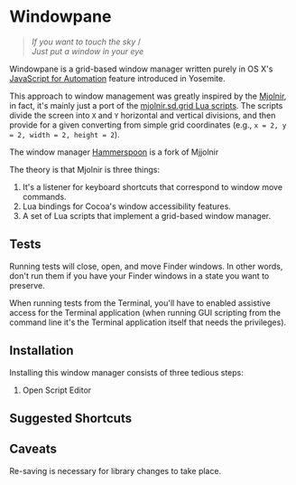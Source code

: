 # Windowpane

> *If you want to touch the sky* /<BR>
> *Just put a window in your eye*

Windowpane is a grid-based window manager written purely in OS X's [JavaScript for Automation](https://developer.apple.com/library/mac/releasenotes/InterapplicationCommunication/RN-JavaScriptForAutomation/Articles/OSX10-10.html#//apple_ref/doc/uid/TP40014508-CH109-SW1) feature introduced in Yosemite.

This approach to window management was greatly inspired by the [Mjolnir](https://github.com/sdegutis/mjolnir), in fact, it's mainly just a port of the [mjolnir.sd.grid Lua scripts](https://luarocks.org/modules/sdegutis/mjolnir.sd.grid). The scripts divide the screen into `X` and `Y` horizontal and vertical divisions, and then provide for a given converting from simple grid coordinates (e.g., `x = 2, y = 2, width = 2, height = 2`).

The window manager [Hammerspoon](http://www.hammerspoon.org/) is a fork of Mjjolnir

The theory is that Mjolnir is three things:

1. It's a listener for keyboard shortcuts that correspond to window move commands.
2. Lua bindings for Cocoa's window accessibility features.
3. A set of Lua scripts that implement a grid-based window manager.

## Tests

Running tests will close, open, and move Finder windows. In other words, don't run them if you have your Finder windows in a state you want to preserve.

When running tests from the Terminal, you'll have to enabled assistive access for the Terminal application (when running GUI scripting from the command line it's the Terminal application itself that needs the privileges).

## Installation

Installing this window manager consists of three tedious steps:

1. Open Script Editor

## Suggested Shortcuts

## Caveats

Re-saving is necessary for library changes to take place.
